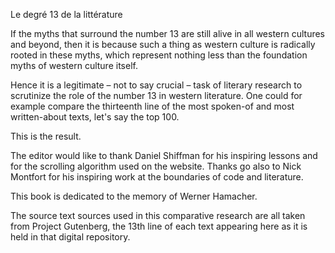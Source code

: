 Le degré 13 de la littérature

If the myths that surround the number 13 are still alive
in all western cultures and beyond, then it is because
such a thing as western culture is radically rooted
in these myths, which represent nothing less than the
foundation myths of western culture itself.

Hence it is a legitimate – not to say crucial – task of literary
research to scrutinize the role of the number 13 in western
literature. One could for example compare the thirteenth line
of the most spoken-of and most written-about texts, let's say the
top 100.

This is the result.

The editor would like to thank Daniel Shiffman for his inspiring
lessons and for the scrolling algorithm used on the website.
Thanks go also to Nick Montfort for his inspiring work at the
boundaries of code and literature.

This book is dedicated to the memory of Werner Hamacher.

The source text sources used in this comparative research are all
taken from Project Gutenberg, the 13th line of each text
appearing here as it is held in that digital repository.
